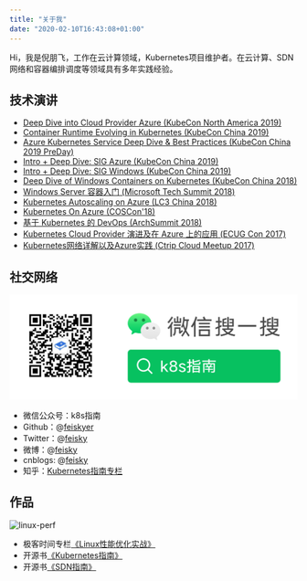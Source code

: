 ```yaml
---
title: "关于我"
date: "2020-02-10T16:43:08+01:00"
---
```


Hi，我是倪朋飞，工作在云计算领域，Kubernetes项目维护者。在云计算、SDN网络和容器编排调度等领域具有多年实践经验。

## 技术演讲

- [Deep Dive into Cloud Provider Azure (KubeCon North America 2019)](https://sched.co/UagX)
- [Container Runtime Evolving in Kubernetes (KubeCon China 2019)](https://docs.google.com/presentation/d/1VOsV5uUqIplFIbi5bwMFaKDqHl9_Kd65QJqlz4ShxuY/edit?usp=sharing)
- [Azure Kubernetes Service Deep Dive & Best Practices (KubeCon China 2019 PreDay)](https://docs.google.com/presentation/d/16jiJidEWT9Y-uc5TUUM6T7PX38ivdTvnxKC2jNFjJfg/edit?usp=sharing)
- [Intro + Deep Dive: SIG Azure (KubeCon China 2019)](https://docs.google.com/presentation/d/1T9ODwofON9q8MPktflVAmBW8GZwy0pncIwcD9auEU-4/edit?usp=sharing)
- [Intro + Deep Dive: SIG Windows (KubeCon China 2019)](https://docs.google.com/presentation/d/1SqqV-UsghMRaAnTjT-OnVCWx0iBAg2oRbbt86IbKdok/edit?usp=sharing)
- [Deep Dive of Windows Containers on Kubernetes (KubeCon China 2018)](https://docs.google.com/presentation/d/15wMReKzENm4nR7I7N-MDBtQyQIKOgdM5XYguUKq6swk/edit?usp=sharing)
- [Windows Server 容器入门 (Microsoft Tech Summit 2018)](https://docs.google.com/presentation/d/1FMj_lr-Fz9szUkDlsSNRMvBaROyHLpA07-A8GKoSaMk/edit?usp=sharing)
- [Kubernetes Autoscaling on Azure (LC3 China 2018)](https://docs.google.com/presentation/d/1hTABupx9c3bMw_gIkdpPLAy0uRSPby4ZOeIN48bYETE/edit?usp=sharing)
- [Kubernetes On Azure (COSCon'18)](https://docs.google.com/presentation/d/1iyu97lbelQR4gIAayMn7GyYtNKYCza_am7rPpYtaky8/edit?usp=sharing)
- [基于 Kubernetes 的 DevOps (ArchSummit 2018)](https://docs.google.com/presentation/d/10ADxjZU_kF0ZHNjCU35dpXm8-JFApEjKgggC7gQtHCo/edit?usp=sharing)
- [Kubernetes Cloud Provider 演进及在 Azure 上的应用 (ECUG Con 2017)](http://www.itdks.com/Course/detail?id=9001)
- [Kubernetes网络详解以及Azure实践 (Ctrip Cloud Meetup 2017)](https://www.zs.itdks.com/dakalive/detail/8601)

## 社交网络

![mp](/images/wx.jpeg)

- 微信公众号：k8s指南
- Github：@[feiskyer](https://github.com/feiskyer)
- Twitter：@[feisky](https://twitter.com/feisky)
- 微博：@[feisky](https://weibo.com/371069890)
- cnblogs: @[feisky](http://www.cnblogs.com/feisky/)
- 知乎：[Kubernetes指南专栏](https://zhuanlan.zhihu.com/kubernetes)

## 作品

![linux-perf](https://github.com/feiskyer/linux-perf-examples/raw/master/images/intro.jpg)

- 极客时间专栏[《Linux性能优化实战》](https://time.geekbang.org/column/intro/140)
- 开源书[《Kubernetes指南》](https://github.com/feiskyer/kubernetes-handbook)
- 开源书[《SDN指南》](https://github.com/feiskyer/sdn-handbook)

